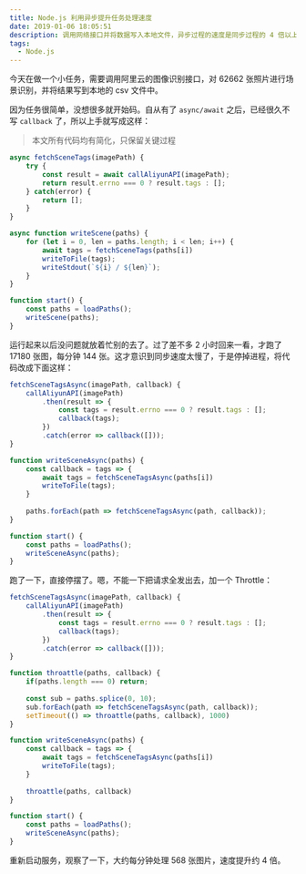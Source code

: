 ```yaml
---
title: Node.js 利用异步提升任务处理速度
date: 2019-01-06 18:05:51
description: 调用网络接口并将数据写入本地文件，异步过程的速度是同步过程的 4 倍以上。
tags:
  - Node.js
---
```


今天在做一个小任务，需要调用阿里云的图像识别接口，对 62662 张照片进行场景识别，并将结果写到本地的 csv 文件中。

因为任务很简单，没想很多就开始码。自从有了 `async/await` 之后，已经很久不写 `callback` 了，所以上手就写成这样：

> 本文所有代码均有简化，只保留关键过程

```javascript
async fetchSceneTags(imagePath) {
    try {
	    const result = await callAliyunAPI(imagePath);
	    return result.errno === 0 ? result.tags : [];
	} catch(error) {
    	return [];        
	}
}

async function writeScene(paths) {
    for (let i = 0, len = paths.length; i < len; i++) {
        await tags = fetchSceneTags(paths[i])
        writeToFile(tags);
        writeStdout(`${i} / ${len}`);
    }
}

function start() {
    const paths = loadPaths();
    writeScene(paths);
}
```

运行起来以后没问题就放着忙别的去了。过了差不多 2 小时回来一看，才跑了 17180 张图，每分钟 144 张。这才意识到同步速度太慢了，于是停掉进程，将代码改成下面这样：

```javascript
fetchSceneTagsAsync(imagePath, callback) {
    callAliyunAPI(imagePath)
        .then(result => {
	    	const tags = result.errno === 0 ? result.tags : [];
	        callback(tags);
    	})
        .catch(error => callback([]));
}

function writeSceneAsync(paths) {
    const callback = tags => {
        await tags = fetchSceneTagsAsync(paths[i])
        writeToFile(tags);
    }
    
    paths.forEach(path => fetchSceneTagsAsync(path, callback));
}

function start() {
    const paths = loadPaths();
    writeSceneAsync(paths);
}
```

跑了一下，直接停摆了。嗯，不能一下把请求全发出去，加一个 Throttle：

```javascript
fetchSceneTagsAsync(imagePath, callback) {
    callAliyunAPI(imagePath)
        .then(result => {
	    	const tags = result.errno === 0 ? result.tags : [];
	        callback(tags);
    	})
        .catch(error => callback([]));
}

function throattle(paths, callback) {
    if(paths.length === 0) return;
    
    const sub = paths.splice(0, 10);
    sub.forEach(path => fetchSceneTagsAsync(path, callback));
	setTimeout(() => throattle(paths, callback), 1000)
}

function writeSceneAsync(paths) {
    const callback = tags => {
        await tags = fetchSceneTagsAsync(paths[i])
        writeToFile(tags);
    }
    
    throattle(paths, callback)
}

function start() {
    const paths = loadPaths();
    writeSceneAsync(paths);
}
```

重新启动服务，观察了一下，大约每分钟处理 568 张图片，速度提升约 4 倍。

